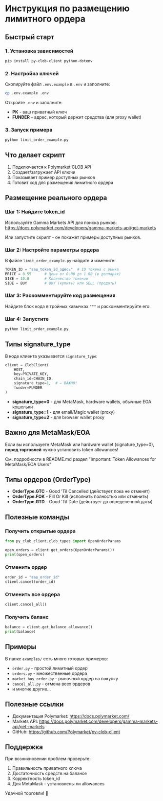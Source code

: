 # Инструкция по размещению лимитного ордера

## Быстрый старт

### 1. Установка зависимостей

```bash
pip install py-clob-client python-dotenv
```

### 2. Настройка ключей

Скопируйте файл `.env.example` в `.env` и заполните:

```bash
cp .env.example .env
```

Откройте `.env` и заполните:
- **PK** - ваш приватный ключ
- **FUNDER** - адрес, который держит средства (для proxy wallet)

### 3. Запуск примера

```bash
python limit_order_example.py
```

## Что делает скрипт

1. Подключается к Polymarket CLOB API
2. Создает/загружает API ключи
3. Показывает пример доступных рынков
4. Готовит код для размещения лимитного ордера

## Размещение реального ордера

### Шаг 1: Найдите token_id

Используйте Gamma Markets API для поиска рынков:
https://docs.polymarket.com/developers/gamma-markets-api/get-markets

Или запустите скрипт - он покажет примеры доступных рынков.

### Шаг 2: Настройте параметры ордера

В файле `limit_order_example.py` найдите и измените:

```python
TOKEN_ID = "ваш_token_id_здесь"  # ID токена с рынка
PRICE = 0.55      # Цена от 0.00 до 1.00 (в долларах)
SIZE = 10.0       # Количество токенов
SIDE = BUY        # BUY (купить) или SELL (продать)
```

### Шаг 3: Раскомментируйте код размещения

Найдите блок кода в тройных кавычках `"""` и раскомментируйте его.

### Шаг 4: Запустите

```bash
python limit_order_example.py
```

## Типы signature_type

В коде клиента указывается `signature_type`:

```python
client = ClobClient(
    HOST,
    key=PRIVATE_KEY,
    chain_id=CHAIN_ID,
    signature_type=1,  # ← ВАЖНО!
    funder=FUNDER
)
```

- **signature_type=0** - для MetaMask, hardware wallets, обычные EOA кошельки
- **signature_type=1** - для email/Magic wallet (proxy)
- **signature_type=2** - для browser wallet proxy

## Важно для MetaMask/EOA

Если вы используете MetaMask или hardware wallet (signature_type=0), **перед торговлей** нужно установить token allowances!

См. подробности в README.md раздел "Important: Token Allowances for MetaMask/EOA Users"

## Типы ордеров (OrderType)

- **OrderType.GTC** - Good 'Til Cancelled (действует пока не отменят)
- **OrderType.FOK** - Fill Or Kill (исполнить полностью или отменить)
- **OrderType.GTD** - Good 'Til Date (действует до определенной даты)

## Полезные команды

### Получить открытые ордера

```python
from py_clob_client.clob_types import OpenOrderParams

open_orders = client.get_orders(OpenOrderParams())
print(open_orders)
```

### Отменить ордер

```python
order_id = "ваш_order_id"
client.cancel(order_id)
```

### Отменить все ордера

```python
client.cancel_all()
```

### Получить баланс

```python
balance = client.get_balance_allowance()
print(balance)
```

## Примеры

В папке `examples/` есть много готовых примеров:
- `order.py` - простой лимитный ордер
- `orders.py` - множественные ордера
- `market_buy_order.py` - рыночный ордер на покупку
- `cancel_all.py` - отмена всех ордеров
- и многие другие...

## Полезные ссылки

- Документация Polymarket: https://docs.polymarket.com/
- Markets API: https://docs.polymarket.com/developers/gamma-markets-api/get-markets
- GitHub: https://github.com/Polymarket/py-clob-client

## Поддержка

При возникновении проблем проверьте:
1. Правильность приватного ключа
2. Достаточность средств на балансе
3. Корректность token_id
4. Для MetaMask - установлены ли allowances

Удачной торговли! 🚀
